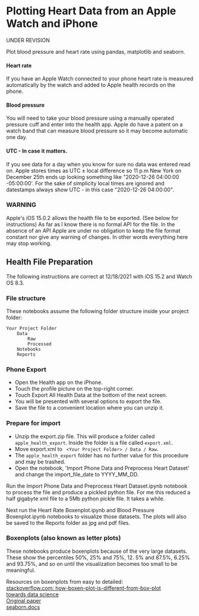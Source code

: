 # Plotting Heart Data from an Apple Watch and iPhone


UNDER REVISION

Plot blood pressure and heart rate using pandas, matplotlib and seaborn. 

#### Heart rate
If you have an Apple Watch connected to your phone heart rate is measured automatically by the watch and added to 
Apple health records on the phone. 

#### Blood pressure
You will need to take your blood pressure using a manually operated pressure cuff and enter into the health app. Apple do have a patent on a watch band that can measure blood pressure so it may become automatic one day.

#### UTC - In case it matters.
If you see data for a day when you know for sure no data was entered read on. Apple stores times as UTC ± local 
difference so 11 p.m New York on December 25th ends up looking something like "2020-12-26 04:00:00 -05:00:00'. For 
the sake of simplicity local times are ignored and datestamps always show UTC - in this case "2020-12-26 04:00:00".

### WARNING
Apple's iOS 15.0.2 allows the health file to be exported. (See below for instructions) As far as I know there is no formal API for the file. In the absence of an API Apple are under no obligation to keep the file format constant nor give any warning of changes. In other words everything here may stop working.

## Health File Preparation
The following instructions are correct at 12/18/2021 with iOS 15.2 and Watch OS 8.3.

### File structure
These notebooks assume the following folder structure inside your project folder:

```
Your Project Folder
    Data
        Raw
        Processed
    Notebooks
    Reports
```
### Phone Export
- Open the Health app on the iPhone. 
- Touch the profile picture on the top-right corner. 
- Touch Export All Health Data at the bottom of the next screen.
- You will be presented with several options to export the file. 
- Save the file to a convenient location where you can unzip it.


### Prepare for import
- Unzip the export.zip file. This will produce a folder called `apple_health_export`. Inside the folder is a file called `export.xml`. 
- Move export.xml to ` <Your Project Folder> / Data / Raw`.
- The `apple_health_export` folder has no further value for this procedure and may be trashed.
- Open the notebook, 'Import Phone Data and Preprocess Heart Dataset' and change the import_file_date to YYYY_MM_DD.

Run the Import Phone Data and Preprocess Heart Dataset.ipynb notebook to process the file and produce a pickled 
python file. For me this reduced a half gigabyte xml file to a 5Mb python pickle file. It takes a while.

Next run the Heart Rate Boxenplot.ipynb and Blood Pressure Boxenplot.ipynb notebooks to visualize those datasets. The 
plots will also be saved to the Reports folder as jpg and pdf files.

### Boxenplots (also known as letter plots)

These notebooks produce boxenplots because of the very large datasets. These show the percentiles 50%, 25% and 75%, 12.
5% and 87.5%, 6.25% and 93.75%, and so on until the visualization becomes too small to be meaningful.

Resources on boxenplots from easy to detailed: <br />
[stackoverflow.com: how-boxen-plot-is-different-from-box-plot](https://stackoverflow.com/questions/52403381/how-boxen-plot-is-different-from-box-plot/65894078#65894078) <br />
[towards data science](https://towardsdatascience.com/letter-value-plot-the-easy-to-understand-boxplot-for-large-datasets-12d6c1279c97) <br />
[Original paper](https://vita.had.co.nz/papers/letter-value-plot.html) <br />
[seaborn.docs](https://seaborn.pydata.org/generated/seaborn.boxenplot.html) <br />


